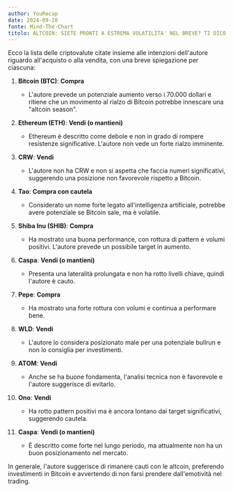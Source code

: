 ```yaml
---
author: YouRecap
date: 2024-09-28
fonte: Mind-The-Chart 
titolo: ALTCOIN: SIETE PRONTI A ESTREMA VOLATILITA' NEL BREVE? TI DICO IL MIO PENSIERO SENZA FILTRI!
---
```


Ecco la lista delle criptovalute citate insieme alle intenzioni dell'autore riguardo all'acquisto o alla vendita, con una breve spiegazione per ciascuna:

1. **Bitcoin (BTC)**: **Compra**
   - L'autore prevede un potenziale aumento verso i 70.000 dollari e ritiene che un movimento al rialzo di Bitcoin potrebbe innescare una "altcoin season".

2. **Ethereum (ETH)**: **Vendi (o mantieni)**
   - Ethereum è descritto come debole e non in grado di rompere resistenze significative. L'autore non vede un forte rialzo imminente.

3. **CRW**: **Vendi**
   - L'autore non ha CRW e non si aspetta che faccia numeri significativi, suggerendo una posizione non favorevole rispetto a Bitcoin.

4. **Tao**: **Compra con cautela**
   - Considerato un nome forte legato all'intelligenza artificiale, potrebbe avere potenziale se Bitcoin sale, ma è volatile.

5. **Shiba Inu (SHIB)**: **Compra**
   - Ha mostrato una buona performance, con rottura di pattern e volumi positivi. L'autore prevede un possibile target in aumento.

6. **Caspa**: **Vendi (o mantieni)**
   - Presenta una lateralità prolungata e non ha rotto livelli chiave, quindi l'autore è cauto.

7. **Pepe**: **Compra**
   - Ha mostrato una forte rottura con volumi e continua a performare bene.

8. **WLD**: **Vendi**
   - L'autore lo considera posizionato male per una potenziale bullrun e non lo consiglia per investimenti.

9. **ATOM**: **Vendi**
   - Anche se ha buone fondamenta, l'analisi tecnica non è favorevole e l'autore suggerisce di evitarlo.

10. **Ono**: **Vendi**
    - Ha rotto pattern positivi ma è ancora lontano dai target significativi, suggerendo cautela.

11. **Caspa**: **Vendi (o mantieni)**
    - È descritto come forte nel lungo periodo, ma attualmente non ha un buon posizionamento nel mercato.

In generale, l'autore suggerisce di rimanere cauti con le altcoin, preferendo investimenti in Bitcoin e avvertendo di non farsi prendere dall'emotività nel trading.
